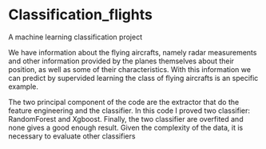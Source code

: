 # Classification_flights
A machine learning classification project

We have information about the flying aircrafts, namely radar measurements and other information provided by the planes themselves about their position, as well as some of their characteristics. With this information we can predict by supervided learning the class of flying aircrafts is an specific example.

The two principal component of the code are the extractor that do the feature engineering and the classifier. In this code I proved two classifier: RandomForest and Xgboost. Finally, the two classifier are overfited and none gives a good enough result. Given the complexity of the data, it is necessary to evaluate other classifiers


